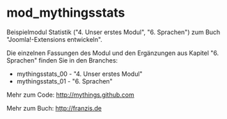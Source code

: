 mod_mythingsstats
=================

Beispielmodul Statistik ("4. Unser erstes Modul", "6. Sprachen") zum Buch "Joomla!-Extensions entwickeln".

Die einzelnen Fassungen des Modul und den Ergänzungen aus Kapitel "6. Sprachen" finden Sie in den Branches:

* mythingsstats_00 - "4. Unser erstes Modul"
* mythingsstats_01 - "6. Sprachen"

Mehr zum Code: http://mythings.github.com

Mehr zum Buch: http://franzis.de
